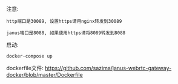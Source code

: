 注意:

```
http端口是30089, 设置https请用nginx转发到30089

janus端口是8088, 如果使用https请将8089转发到8088
```
启动:

```
docker-compose up
```


dockerfile文件: https://github.com/sazima/janus-webrtc-gateway-docker/blob/master/Dockerfile


